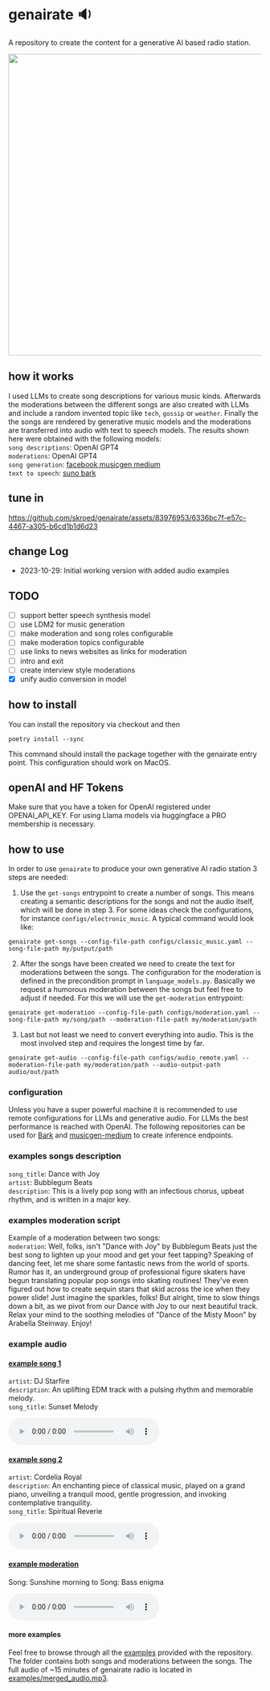 # genairate 🔉
A repository to create the content for a generative AI based radio station.
<!-- ![genairate](https://github.com/skroed/genairate/assets/83976953/9e3e07bd-2e2b-4337-bb0f-4955a20302a3 | width=100) -->
<img src="https://github.com/skroed/genairate/assets/83976953/9e3e07bd-2e2b-4337-bb0f-4955a20302a3" width="600">

## how it works
I used LLMs to create song descriptions for various music kinds. Afterwards the moderations between the different songs are also created with LLMs and include a random invented topic like `tech`, `gossip` or `weather`.
Finally the the songs are rendered by generative music models and the moderations are transferred into audio with text to speech models. The results shown here were obtained with the following models: \
`song descriptions`: OpenAI GPT4 \
`moderations`: OpenAI GPT4 \
`song generation`: [facebook musicgen medium](https://huggingface.co/facebook/musicgen-medium) \
`text to speech`: [suno bark](https://github.com/suno-ai/bark)
## tune in


https://github.com/skroed/genairate/assets/83976953/6336bc7f-e57c-4467-a305-b6cd1b1d6d23


## change Log
- 2023-10-29: Initial working version with added audio examples

## TODO
- [ ] support better speech synthesis model
- [ ] use LDM2 for music generation
- [ ] make moderation and song roles configurable
- [ ] make moderation topics configurable
- [ ] use links to news websites as links for moderation
- [ ] intro and exit
- [ ] create interview style moderations
- [x] unify audio conversion in model

## how to install
You can install the repository via checkout and then
```shell
poetry install --sync
```
This command should install the package together with the genairate entry point.
This configuration should work on MacOS.
## openAI and HF Tokens
Make sure that you have a token for OpenAI registered under OPENAI_API_KEY. For using Llama models via huggingface a PRO membership is necessary.
## how to use
In order to use `genairate` to produce your own generative AI radio station 3 steps are needed:
1. Use the `get-songs` entrypoint to create a number of songs. This means creating a semantic descriptions for the songs and not the audio itself, which will be done in step 3. For some ideas check the configurations, for instance `configs/electronic_music`. A typical command would look like:
```shell
genairate get-songs --config-file-path configs/classic_music.yaml --song-file-path my/putput/path
```
2. After the songs have been created we need to create the text for moderations between the songs. The configuration for the moderation is defined in the precondition prompt in `language_models.py`. Basically we request a humorous moderation between the songs but feel free to adjust if needed. For this we will use the `get-moderation` entrypoint:
```shell
genairate get-moderation --config-file-path configs/moderation.yaml --song-file-path my/song/path --moderation-file-path my/moderation/path
```
3. Last but not least we need to convert everything into audio. This is the most involved step and requires the longest time by far.
```shell
genairate get-audio --config-file-path configs/audio_remote.yaml --moderation-file-path my/moderation/path --audio-output-path audio/out/path
```
### configuration
Unless you have a super powerful machine it is recommended to use remote configurations for LLMs and generative audio. For LLMs the best performance is reached with OpenAI.
The following repositories can be used for [Bark](https://huggingface.co/skroed/bark) and [musicgen-medium](https://huggingface.co/skroed/musicgen-medium) to create inference endpoints.
### examples songs description
`song_title`: Dance with Joy \
`artist`:  Bubblegum Beats \
`description`: This is a lively pop song with an infectious chorus, upbeat rhythm, and
  is written in a major key.
### examples moderation script
Example of a moderation between two songs: \
`moderation`: Well, folks, isn't "Dance with Joy" by Bubblegum Beats just the best song
  to lighten up your mood and get your feet tapping? Speaking of dancing feet, let
  me share some fantastic news from the world of sports. Rumor has it, an underground
  group of professional figure skaters have begun translating popular pop songs into
  skating routines! They've even figured out how to create sequin stars that skid
  across the ice when they power slide! Just imagine the sparkles, folks! But alright,
  time to slow things down a bit, as we pivot from our Dance with Joy to our next
  beautiful track. Relax your mind to the soothing melodies of "Dance of the Misty
  Moon" by Arabella Steinway. Enjoy!
### example audio
#### [example song 1](https://github.com/skroed/genairate/blob/main/examples/sunset_melody.mp3?raw=true)
`artist`: DJ Starfire \
`description`: An uplifting EDM track with a pulsing rhythm and memorable melody. \
`song_title`: Sunset Melody

<audio src="https://github.com/skroed/genairate/blob/main/examples/sunset_melody.mp3?raw=true" controls="controls">
</audio>

#### [example song 2](https://github.com/skroed/genairate/blob/main/examples/spiritual_reverie.mp3?raw=true)
`artist`: Cordelia Royal \
`description`: An enchanting piece of classical music, played on a grand piano, unveiling
  a tranquil mood, gentle progression, and invoking contemplative tranquility. \
`song_title`: Spiritual Reverie

<audio src="https://github.com/skroed/genairate/blob/main/examples/spiritual_reverie.mp3?raw=true" controls="controls">
</audio>

#### [example moderation](https://github.com/skroed/genairate/blob/main/examples/sunshine_morning_to_bass_enigma.mp3?raw=true)
Song: Sunshine morning to Song: Bass enigma

<audio src="https://github.com/skroed/genairate/blob/main/examples/sunshine_morning_to_bass_enigma.mp3?raw=true" controls="controls">
</audio>

#### more examples
Feel free to browse through all the [examples](examples) provided with the repository.
The folder contains both songs and moderations between the songs. The full audio of ~15 minutes of genairate radio is located
in [examples/merged_audio.mp3](examples/merged_audio.mp3).
